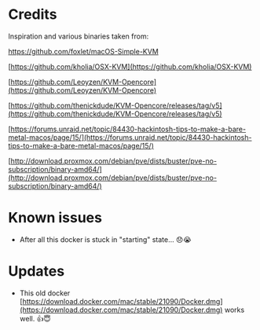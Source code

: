 # Credits

Inspiration and various binaries taken from:

[https://github.com/foxlet/macOS-Simple-KVM ](https://github.com/foxlet/macOS-Simple-KVM)

[https://github.com/kholia/OSX-KVM](https://github.com/kholia/OSX-KVM)

[https://github.com/Leoyzen/KVM-Opencore](https://github.com/Leoyzen/KVM-Opencore)

[https://github.com/thenickdude/KVM-Opencore/releases/tag/v5](https://github.com/thenickdude/KVM-Opencore/releases/tag/v5)

[https://forums.unraid.net/topic/84430-hackintosh-tips-to-make-a-bare-metal-macos/page/15/](https://forums.unraid.net/topic/84430-hackintosh-tips-to-make-a-bare-metal-macos/page/15/)

[http://download.proxmox.com/debian/pve/dists/buster/pve-no-subscription/binary-amd64/](http://download.proxmox.com/debian/pve/dists/buster/pve-no-subscription/binary-amd64/)

# Known issues

- After all this docker is stuck in "starting" state... :disappointed::sob:

# Updates

- This old docker [https://download.docker.com/mac/stable/21090/Docker.dmg](https://download.docker.com/mac/stable/21090/Docker.dmg) works well. :+1::innocent:
